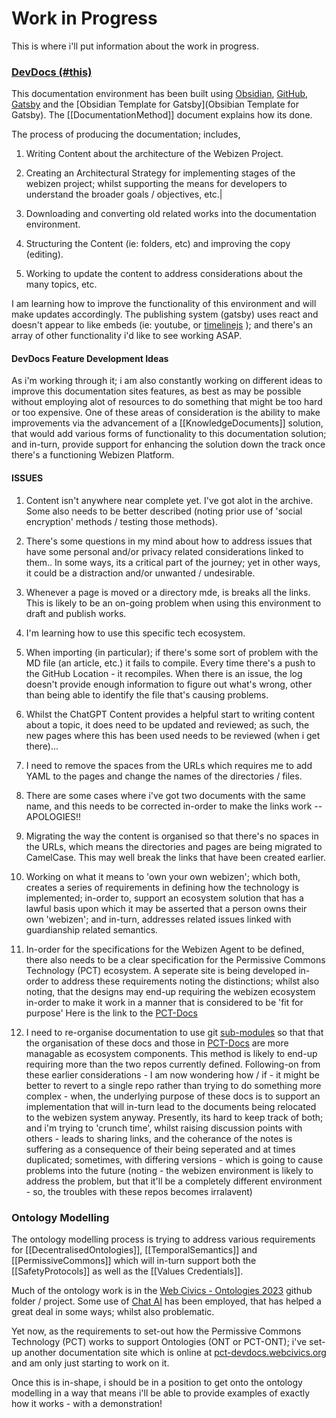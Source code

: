 # Work in Progress

This is where i'll put information about the work in progress.

### [DevDocs (#this)](https://devdocs.webizen.org/)
This documentation environment has been built using [Obsidian](https://obsidian.md/), [GitHub](https://github.com/), [Gatsby](https://www.gatsbyjs.com/) and the [Obsidian Template for Gatsby](Obsibian Template for Gatsby).  The [[DocumentationMethod]] document explains how its done.

The process of producing the documentation; includes,
1. Writing Content about the architecture of the Webizen Project.
   
2. Creating an Architectural Strategy for implementing stages of the webizen project; whilst supporting the means for developers to understand the broader goals / objectives, etc.|
   
3. Downloading and converting old related works into the documentation environment.
   
4. Structuring the Content (ie: folders, etc) and improving the copy (editing).
   
5. Working to update the content to address considerations about the many topics, etc.

I am learning how to improve the functionality of this environment and will make updates accordingly. The publishing system (gatsby) uses react and doesn't appear to like embeds (ie: youtube, or [timelinejs](https://timeline.knightlab.com/) ); and there's an array of other functionality i'd like to see working ASAP.

#### DevDocs Feature Development Ideas

As i'm working through it; i am also constantly working on different ideas to improve this documentation sites features, as best as may be possible without employing alot of resources to do something that might be too hard or too expensive.  One of these areas of consideration is the ability to make improvements via the advancement of a [[KnowledgeDocuments]] solution, that would add various forms of functionality to this documentation solution; and in-turn, provide support for enhancing the solution down the track once there's a functioning Webizen Platform. 

#### ISSUES

1. Content isn't anywhere near complete yet.  I've got alot in the archive.  Some also needs to be better described (noting prior use of 'social encryption' methods / testing those methods). 
   
2. There's some questions in my mind about how to address issues that have some personal and/or privacy related considerations linked to them.. In some ways, its a critical part of the journey; yet in other ways, it could be a distraction and/or unwanted / undesirable.
   
3. Whenever a page is moved or a directory mde, is breaks all the links. This is likely to be an on-going problem when using this environment to draft and publish works. 
   
4. I'm learning how to use this specific tech ecosystem.  
   
5. When importing (in particular); if there's some sort of problem with the MD file (an article, etc.) it fails to compile.  Every time there's a push to the GitHub Location - it recompiles.   When there is an issue, the log doesn't provide enough information to figure out what's wrong, other than being able to identify the file that's causing problems.
   
6. Whilst the ChatGPT Content provides a helpful start to writing content about a topic, it does need to be updated and reviewed; as such, the new pages where this has been used needs to be reviewed (when i get there)...
   
7. I need to remove the spaces from the URLs which requires me to add YAML to the pages and change the names of the directories / files.  
   
8. There are some cases where i've got two documents with the same name, and this needs to be corrected in-order to make the links work -- APOLOGIES!! 
   
9. Migrating the way the content is organised so that there's no spaces in the URLs, which means the directories and pages are being migrated to CamelCase.  This may well break the links that have been created earlier.  
   
10. Working on what it means to 'own your own webizen'; which both, creates a series of requirements in defining how the technology is implemented; in-order to, support an ecosystem solution that has a lawful basis upon which it may be asserted that a person owns their own 'webizen'; and in-turn, addresses related issues linked with guardianship related semantics.  
    
11. In-order for the specifications for the Webizen Agent to be defined, there also needs to be a clear specification for the Permissive Commons Technology (PCT) ecosystem.  A seperate site is being developed in-order to address these requirements noting the distinctions; whilst also noting, that the designs may end-up requiring the webizen ecosystem in-order to make it work in a manner that is considered to be 'fit for purpose' Here is the link to the [PCT-Docs](https://pct-devdocs.webcivics.org/)
    
12. I need to re-organise  documentation to use git [sub-modules](https://git-scm.com/docs/git-submodule) so that that the organisation of these docs and those in [PCT-Docs](https://pct-devdocs.webcivics.org/) are more managable as ecosystem components.   This method is likely to end-up requiring more than the two repos currently defined.  Following-on from these earlier considerations - I am now wondering how / if - it might be better to revert to a single repo rather than trying to do something more complex - when, the underlying purpose of these docs is to support an implementation that will in-turn lead to the documents being relocated to the webizen system anyway.   Presently, its hard to keep track of both; and i'm trying to 'crunch time', whilst raising discussion points with others - leads to sharing links, and the coherance of the notes is suffering as a consequence of their being seperated and at times duplicated; sometimes, with differing versions - which is going to cause problems into the future (noting - the webizen environment is likely to address the problem, but that it'll be a completely different environment - so, the troubles with these repos becomes irralavent)

### Ontology Modelling
The ontology modelling process is trying to address various requirements for [[DecentralisedOntologies]], [[TemporalSemantics]] and [[PermissiveCommons]] which will in-turn support both the [[SafetyProtocols]] as well as the [[Values Credentials]].

Much of the ontology work is in the [Web Civics - Ontologies 2023](https://github.com/WebCivics/ontologies/tree/2023) github folder / project. Some use of [Chat AI](https://chat.openai.com/) has been employed, that has helped a great deal in some ways; whilst also problematic.  

Yet now, as the requirements to set-out how the Permissive Commons Technology (PCT) works to support Ontologies (ONT or PCT-ONT); i've set-up another documentation site which is online at [pct-devdocs.webcivics.org](https://pct-devdocs.webcivics.org/) and am only just starting to work on it.

Once this is in-shape, i should be in a position to get onto the ontology modelling in a way that means i'll be able to provide examples of exactly how it works - with a demonstration! 